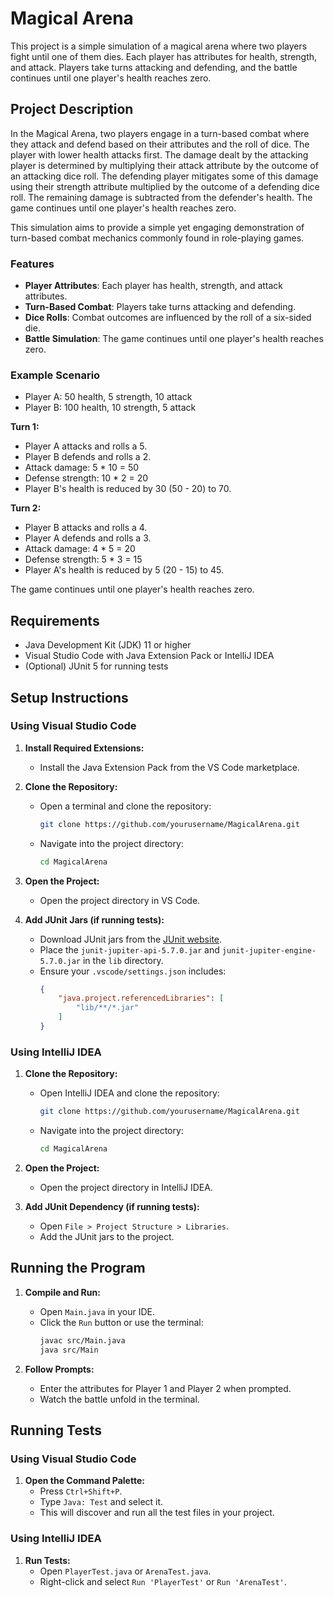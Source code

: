 # Magical Arena

This project is a simple simulation of a magical arena where two players fight until one of them dies. Each player has attributes for health, strength, and attack. Players take turns attacking and defending, and the battle continues until one player's health reaches zero.

## Project Description

In the Magical Arena, two players engage in a turn-based combat where they attack and defend based on their attributes and the roll of dice. The player with lower health attacks first. The damage dealt by the attacking player is determined by multiplying their attack attribute by the outcome of an attacking dice roll. The defending player mitigates some of this damage using their strength attribute multiplied by the outcome of a defending dice roll. The remaining damage is subtracted from the defender's health. The game continues until one player's health reaches zero.

This simulation aims to provide a simple yet engaging demonstration of turn-based combat mechanics commonly found in role-playing games.

### Features

- **Player Attributes**: Each player has health, strength, and attack attributes.
- **Turn-Based Combat**: Players take turns attacking and defending.
- **Dice Rolls**: Combat outcomes are influenced by the roll of a six-sided die.
- **Battle Simulation**: The game continues until one player's health reaches zero.

### Example Scenario

- Player A: 50 health, 5 strength, 10 attack
- Player B: 100 health, 10 strength, 5 attack

**Turn 1:**
- Player A attacks and rolls a 5.
- Player B defends and rolls a 2.
- Attack damage: 5 * 10 = 50
- Defense strength: 10 * 2 = 20
- Player B's health is reduced by 30 (50 - 20) to 70.

**Turn 2:**
- Player B attacks and rolls a 4.
- Player A defends and rolls a 3.
- Attack damage: 4 * 5 = 20
- Defense strength: 5 * 3 = 15
- Player A's health is reduced by 5 (20 - 15) to 45.

The game continues until one player's health reaches zero.


## Requirements

- Java Development Kit (JDK) 11 or higher
- Visual Studio Code with Java Extension Pack or IntelliJ IDEA
- (Optional) JUnit 5 for running tests

## Setup Instructions

### Using Visual Studio Code

1. **Install Required Extensions:**
   - Install the Java Extension Pack from the VS Code marketplace.

2. **Clone the Repository:**
   - Open a terminal and clone the repository:
     ```sh
     git clone https://github.com/yourusername/MagicalArena.git
     ```
   - Navigate into the project directory:
     ```sh
     cd MagicalArena
     ```

3. **Open the Project:**
   - Open the project directory in VS Code.

4. **Add JUnit Jars (if running tests):**
   - Download JUnit jars from the [JUnit website](https://junit.org/junit5/).
   - Place the `junit-jupiter-api-5.7.0.jar` and `junit-jupiter-engine-5.7.0.jar` in the `lib` directory.
   - Ensure your `.vscode/settings.json` includes:
     ```json
     {
         "java.project.referencedLibraries": [
             "lib/**/*.jar"
         ]
     }
     ```

### Using IntelliJ IDEA

1. **Clone the Repository:**
   - Open IntelliJ IDEA and clone the repository:
     ```sh
     git clone https://github.com/yourusername/MagicalArena.git
     ```
   - Navigate into the project directory:
     ```sh
     cd MagicalArena
     ```

2. **Open the Project:**
   - Open the project directory in IntelliJ IDEA.

3. **Add JUnit Dependency (if running tests):**
   - Open `File > Project Structure > Libraries`.
   - Add the JUnit jars to the project.

## Running the Program

1. **Compile and Run:**
   - Open `Main.java` in your IDE.
   - Click the `Run` button or use the terminal:
     ```sh
     javac src/Main.java
     java src/Main
     ```

2. **Follow Prompts:**
   - Enter the attributes for Player 1 and Player 2 when prompted.
   - Watch the battle unfold in the terminal.

## Running Tests

### Using Visual Studio Code

1. **Open the Command Palette:**
   - Press `Ctrl+Shift+P`.
   - Type `Java: Test` and select it.
   - This will discover and run all the test files in your project.

### Using IntelliJ IDEA

1. **Run Tests:**
   - Open `PlayerTest.java` or `ArenaTest.java`.
   - Right-click and select `Run 'PlayerTest'` or `Run 'ArenaTest'`.

